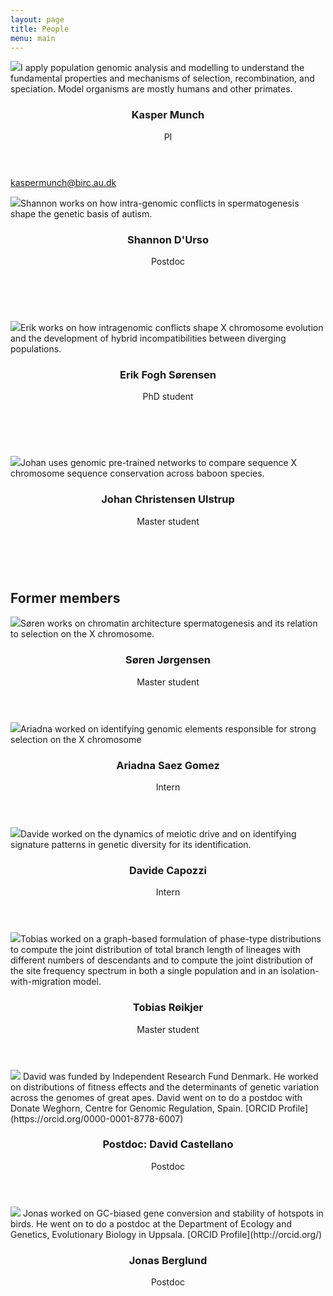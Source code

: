 ```yaml
---
layout: page
title: People
menu: main
---
```


<p><span class="image left"><img src="images/kasper_portrait.png" style="max-width:200px" /></span>I apply population genomic analysis and modelling to understand the fundamental properties and mechanisms of selection, recombination, and speciation. Model organisms are mostly humans and other primates.</p>

<header>
    <h3>Kasper Munch</h3>
    <p>PI</p>
</header>

[kaspermunch@birc.au.dk](mailto:kaspermunch@birc.au.dk)


<p><span class="image left"><img src="images/shannon.jpeg" style="max-width:200px" /></span>Shannon works on how intra-genomic conflicts in spermatogenesis shape the genetic basis of autism.</p>
<header>
    <h3>Shannon D'Urso</h3>
    <p>Postdoc</p>
</header>
<br>

<p><span class="image left"><img src="images/erik.png" style="max-width:200px" /></span>Erik works on how intragenomic conflicts shape X chromosome evolution and the development of hybrid incompatibilities between diverging populations.</p>
<header>
    <h3>Erik Fogh Sørensen</h3>
    <p>PhD student</p>
</header>
<br>

<p><span class="image left"><img src="images/placeholder.png" style="max-width:200px" /></span>Johan uses genomic pre-trained networks to compare sequence X chromosome sequence conservation across baboon species.</p>
<header>
    <h3>Johan Christensen Ulstrup</h3>
    <p>Master student</p>
</header>
<br>

## Former members

<p><span class="image left"><img src="images/placeholder.png" style="max-width:200px" /></span>Søren works on chromatin architecture spermatogenesis and its relation to selection on the X chromosome.</p>
<header>
    <h3>Søren Jørgensen</h3>
    <p>Master student</p>
</header>

<p><span class="image left"><img src="images/ariadna_intern.jpeg" style="max-width:200px" /></span>Ariadna worked on identifying genomic elements responsible for strong selection on the X chromosome</p>
<header>
    <h3>Ariadna Saez Gomez</h3>
    <p>Intern</p>
</header>

<p><span class="image left"><img src="images/davide_intern.jpeg" style="max-width:200px" /></span>Davide worked on the dynamics of meiotic drive and on identifying signature patterns in genetic diversity for its identification.</p> 
<header>
    <h3>Davide Capozzi</h3>
    <p>Intern</p>
</header>

<p><span class="image left"><img src="images/tobias.png" style="max-width:200px" /></span>Tobias worked on a graph-based formulation of phase-type distributions to compute the joint distribution of total branch length of lineages with different numbers of descendants and to compute the joint distribution of the site frequency spectrum in both a single population and in an isolation-with-migration model.</p>
<header>
    <h3>Tobias Røikjer</h3>
    <p>Master student</p>
</header>

<p><span class="image left"><img src="images/david_castellano3.png" style="max-width:200px" /></span> David was funded by Independent Research Fund Denmark. He worked on distributions of fitness effects and the determinants of genetic variation across the genomes of great apes. David went on to do a postdoc with Donate Weghorn, Centre for Genomic Regulation, Spain. [ORCID Profile](https://orcid.org/0000-0001-8778-6007)</p>
<header>
    <h3>Postdoc: David Castellano</h3>
    <p>Postdoc</p>
</header>

<p><span class="image left"><img src="images/jonas_berglund2.png" style="max-width:200px" /></span> Jonas worked on GC-biased gene conversion and stability of hotspots in birds. He went on to do a postdoc at the Department of Ecology and Genetics, Evolutionary Biology in Uppsala. [ORCID Profile](http://orcid.org/)</p>
<header>
    <h3>Jonas Berglund</h3>
    <p>Postdoc</p>
</header>



